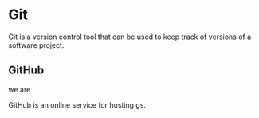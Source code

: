 # Git



Git is a version control tool that can be used to keep track of versions of a software project.



## GitHub
we are 


GitHub is an online service for hosting gs.

